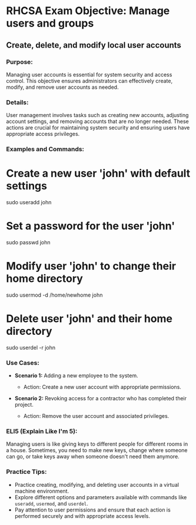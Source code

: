 # RHCSA Exam Objective: Manage users and groups
## Create, delete, and modify local user accounts

### Purpose:
Managing user accounts is essential for system security and access control. This objective ensures administrators can effectively create, modify, and remove user accounts as needed.

### Details:
User management involves tasks such as creating new accounts, adjusting account settings, and removing accounts that are no longer needed. These actions are crucial for maintaining system security and ensuring users have appropriate access privileges.

### Examples and Commands:
# Create a new user 'john' with default settings
sudo useradd john

# Set a password for the user 'john'
sudo passwd john

# Modify user 'john' to change their home directory
sudo usermod -d /home/newhome john

# Delete user 'john' and their home directory
sudo userdel -r john

### Use Cases:
- **Scenario 1:** Adding a new employee to the system.
  - Action: Create a new user account with appropriate permissions.
  
- **Scenario 2:** Revoking access for a contractor who has completed their project.
  - Action: Remove the user account and associated privileges.

### ELI5 (Explain Like I'm 5):
Managing users is like giving keys to different people for different rooms in a house. Sometimes, you need to make new keys, change where someone can go, or take keys away when someone doesn't need them anymore.

### Practice Tips:
- Practice creating, modifying, and deleting user accounts in a virtual machine environment.
- Explore different options and parameters available with commands like `useradd`, `usermod`, and `userdel`.
- Pay attention to user permissions and ensure that each action is performed securely and with appropriate access levels.


